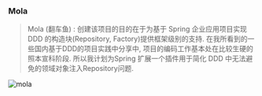 ### Mola

> Mola (翻车鱼) :  创建该项目的目的在于为基于 Spring 企业应用项目实现 DDD 的构造块(Repository, Factory)提供框架级别的支持. 
> 在我所看到的一些国内基于DDD的项目实践中分享中, 项目的编码工作基本处在比较生硬的照本宣科阶段.  所以我计划为Spring 扩展一个插件用于简化 DDD 中无法避免的领域对象注入Repository问题. 

![mola](https://imgsrc.baidu.com/baike/pic/item/0df431adcbef760901acb34225dda3cc7dd99e43.jpg)
